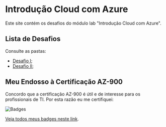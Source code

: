 # Introdução Cloud com Azure

Este site contém os desafios do módulo lab "Introdução Cloud com Azure".

## Lista de Desafios

Consulte as pastas:
- [Desafio I](Desafio%20I/);
- [Desafio II](Desafio%20II/);

## Meu Endosso à Certificação AZ-900

Concordo que a certificação AZ-900 é útil e de interesse para os profissionais de TI. Por esta razão eu me certifiquei:

![Badges](https://images.credly.com/size/160x160/images/be8fcaeb-c769-4858-b567-ffaaa73ce8cf/image.png)

[Veja todos meus badges neste link](https://www.credly.com/users/claudioandre-br).

